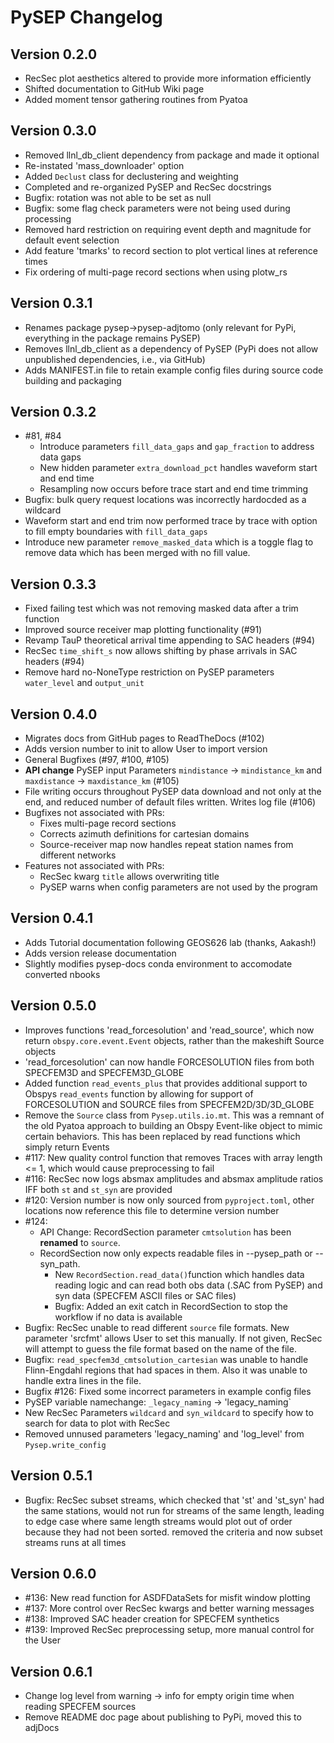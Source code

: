 # PySEP Changelog

## Version 0.2.0 

- RecSec plot aesthetics altered to provide more information efficiently  
- Shifted documentation to GitHub Wiki page
- Added moment tensor gathering routines from Pyatoa

## Version 0.3.0 

- Removed llnl_db_client dependency from package and made it optional 
- Re-instated 'mass_downloader' option 
- Added `Declust` class for declustering and weighting
- Completed and re-organized PySEP and RecSec docstrings 
- Bugfix: rotation was not able to be set as null 
- Bugfix: some flag check parameters were not being used during processing
- Removed hard restriction on requiring event depth and magnitude for default event selection
- Add feature 'tmarks' to record section to plot vertical lines at reference times
- Fix ordering of multi-page record sections when using plotw_rs 

## Version 0.3.1 

- Renames package pysep->pysep-adjtomo (only relevant for PyPi, everything in the package remains PySEP)
- Removes llnl_db_client as a dependency of PySEP (PyPi does not allow unpublished dependencies, i.e., via GitHub)
- Adds MANIFEST.in file to retain example config files during source code building and packaging


## Version 0.3.2 

- \#81, \#84
	- Introduce parameters `fill_data_gaps` and `gap_fraction` to address data gaps
	- New hidden parameter `extra_download_pct` handles waveform start and end time 
	- Resampling now occurs before trace start and end time trimming
- Bugfix: bulk query request locations was incorrectly hardocded as a wildcard
- Waveform start and end trim now performed trace by trace with option to fill
  empty boundaries with `fill_data_gaps`
- Introduce new parameter `remove_masked_data` which is a toggle flag to remove
  data which has been merged with no fill value. 

## Version 0.3.3 

- Fixed failing test which was not removing masked data after a trim function
- Improved source receiver map plotting functionality (#91)
- Revamp TauP theoretical arrival time appending to SAC headers (#94)
- RecSec `time_shift_s` now allows shifting by phase arrivals in SAC headers (#94)
- Remove hard no-NoneType restriction on PySEP parameters `water_level` and `output_unit`


## Version 0.4.0 

- Migrates docs from GitHub pages to ReadTheDocs (#102)
- Adds version number to init to allow User to import version
- General Bugfixes (#97, #100, #105)
- **API change** PySEP input Parameters `mindistance` -> `mindistance_km` and 
  `maxdistance` -> `maxdistance_km` (#105)
- File writing occurs throughout PySEP data download and not only at the end,
  and reduced number of default files written. Writes log file (#106)
- Bugfixes not associated with PRs:
  - Fixes multi-page record sections
  - Corrects azimuth definitions for cartesian domains
  - Source-receiver map now handles repeat station names from different networks
- Features not associated with PRs:
  - RecSec kwarg `title` allows overwriting title
  - PySEP warns when config parameters are not used by the program


## Version 0.4.1 
- Adds Tutorial documentation following GEOS626 lab (thanks, Aakash!)
- Adds version release documentation
- Slightly modifies pysep-docs conda environment to accomodate converted nbooks


## Version 0.5.0 
- Improves functions 'read_forcesolution' and 'read_source', which now return
  `obspy.core.event.Event` objects, rather than the makeshift Source objects 
- 'read_forcesolution' can now handle FORCESOLUTION files from both SPECFEM3D
  and SPECFEM3D_GLOBE
- Added function `read_events_plus` that provides additional support to 
  Obspys `read_events` function by allowing for support of FORCESOLUTION and
  SOURCE files from SPECFEM2D/3D/3D_GLOBE
- Remove the `Source` class from `Pysep.utils.io.mt`. This was a remnant of the
  old Pyatoa approach to building an Obspy Event-like object to mimic certain
  behaviors. This has been replaced by read functions which simply return Events
- #117: New quality control function that removes Traces with array length <= 1,
  which would cause preprocessing to fail
- #116: RecSec now logs absmax amplitudes and absmax amplitude ratios IFF both
  `st` and `st_syn` are provided
- #120: Version number is now only sourced from `pyproject.toml`, other 
  locations now reference this file to determine version number
- #124:
  - API Change: RecordSection parameter `cmtsolution` has been **renamed** to 
	`source`. 
  - RecordSection now only expects readable files in  --pysep_path or 
	--syn_path.
	- New `RecordSection.read_data()`function which handles data reading logic 
	and can read both obs data (.SAC from PySEP) and syn data 
	(SPECFEM ASCII files or SAC files)
	- Bugfix: Added an exit catch in RecordSection to stop the workflow if no 
	data is available
- Bugfix: RecSec unable to read different `source` file formats. New parameter
  'srcfmt' allows User to set this manually. If not given, RecSec will attempt
  to guess the file format based on the name of the file.
- Bugfix: `read_specfem3d_cmtsolution_cartesian` was unable to handle 
	Flinn-Engdahl regions that had spaces in them. Also it was unable to 
	handle extra lines in the file. 
- Bugfix #126: Fixed some incorrect parameters in example config files
- PySEP variable namechange: `_legacy_naming` -> 'legacy_naming`
- New RecSec Parameters `wildcard` and `syn_wildcard` to specify how to 
	search for data to plot with RecSec
- Removed unnused parameters 'legacy_naming' and 'log_level' from 
	`Pysep.write_config`


## Version 0.5.1

- Bugfix: RecSec subset streams, which checked that 'st' and 'st_syn' had the same stations, would not run for streams of the same length, leading to edge case where same length streams would plot out of order because they had not been sorted. removed the criteria and now subset streams runs at all times


## Version 0.6.0

- #136: New read function for ASDFDataSets for misfit window plotting
- #137: More control over RecSec kwargs and better warning messages
- #138: Improved SAC header creation for SPECFEM synthetics
- #139: Improved RecSec preprocessing setup, more manual control for the User 

## Version 0.6.1

- Change log level from warning -> info for empty origin time when reading SPECFEM sources
- Remove README doc page about publishing to PyPi, moved this to adjDocs
